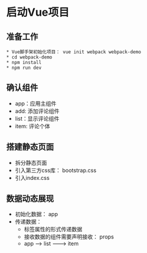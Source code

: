 # 启动Vue项目
## 准备工作
  
    * Vue脚手架初始化项目： vue init webpack webpack-demo
    * cd webpack-demo
    * npm install
    * npm run dev
## 确认组件
  * app：应用主组件
  * add: 添加评论组件
  * list：显示评论组件
  * item: 评论个体
## 搭建静态页面
  * 拆分静态页面
  * 引入第三方css库： bootstrap.css
  * 引入index.css
## 数据动态展现
  * 初始化数据： app
  * 传递数据：
    - 标签属性的形式传递数据
    - 接收数据的组件需要声明接收： props
    - app --> list ---> item